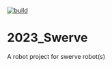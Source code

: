 [![build](https://github.com/applepi-2067/2023_Swerve/actions/workflows/build.yml/badge.svg)](https://github.com/applepi-2067/2023_Swerve/actions/workflows/build.yml)

# 2023_Swerve
A robot project for swerve robot(s)
